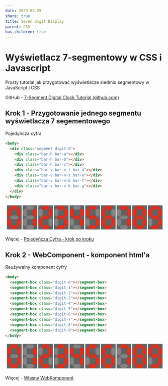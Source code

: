 ```yaml
---
date: 2023-08-25
share: true
title: Seven Digit Display
parent: CSS
has_children: true
---
```

# Wyświetlacz 7-segmentowy w CSS i Javascript

Prosty tutorial jak przygotować wyświetlacze siedmio segmentowy w JavaScript i CSS

GitHub - [7-Segment Digital Clock Tutorial (github.com)](https://github.com/owieczka/Tutorial-DigitalClock-JS)
## Krok 1 - Przygotowanie jednego segmentu wyświetlacza 7 segementowego

Pojedyńcza cyfra

```html
<body>
  <div class="segment digit-0">
    <div class="bar-h bar-a"></div>
    <div class="bar-h bar-b"></div>
    <div class="bar-h bar-c"></div>
    <div class="bar-v bar-v-t bar-d"></div>
    <div class="bar-v bar-v-t bar-e"></div>
    <div class="bar-v bar-v-b bar-f"></div>
    <div class="bar-v bar-v-b bar-g"></div>
  </div>
</body>
```

![Single Digit](../WebPage/css/css-assets/sevendigit/digit.jpg)

Więcej - [Pojedyńcza Cyfra - krok po kroku](seven-digit-display-step01.md)
## Krok 2 - WebComponent - komponent html'a

Reużywalny komponent cyfry
```html
<body>
  <segment-box class="digit-0"></segment-box>
  <segment-box class="digit-1"></segment-box>
  <segment-box class="digit-2"></segment-box>
  <segment-box class="digit-3"></segment-box>
  <segment-box class="digit-4"></segment-box>
  <segment-box class="digit-5"></segment-box>
  <segment-box class="digit-6"></segment-box>
  <segment-box class="digit-7"></segment-box>
  <segment-box class="digit-8"></segment-box>
  <segment-box class="digit-9"></segment-box>
</body>
```
![Single Digit](../WebPage/css/css-assets/sevendigit/digit.jpg)

Więcej - [Własny WebKomponent](WebPage/css/seven-digit-display-step02.md) 